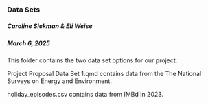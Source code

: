 ### Data Sets
##### Caroline Siekman & Eli Weise 
##### March 6, 2025
This folder contains the two data set options for our project. 

Project Proposal Data Set 1.qmd contains data from the The National Surveys on Energy and Environment. 

holiday_episodes.csv contains data from IMBd in 2023. 
